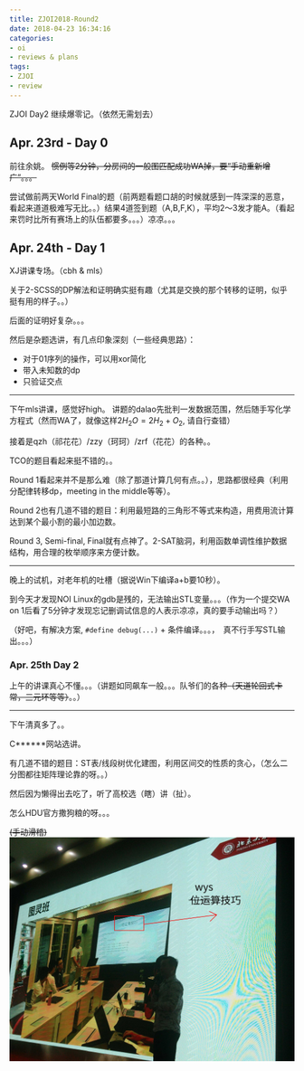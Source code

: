 ```yaml
---
title: ZJOI2018-Round2
date: 2018-04-23 16:34:16
categories:
- oi
- reviews & plans
tags:
- ZJOI
- review
---
```



ZJOI Day2 继续爆零记。（依然无需划去）

<!--- more --->

## Apr. 23rd - Day 0 

前往余姚。 ~~惯例等2分钟，分房间的一般图匹配成功WA掉，要“手动重新增广”。。。~~

尝试做前两天World Final的题（前两题看题口胡的时候就感到一阵深深的恶意，看起来道道极难写无比。。）结果4道签到题（A,B,F,K），平均2～3发才能A。（看起来罚时比所有赛场上的队伍都要多。。。）凉凉。。。

## Apr. 24th - Day 1

XJ讲课专场。（cbh & mls）

关于2-SCSS的DP解法和证明确实挺有趣（尤其是交换的那个转移的证明，似乎挺有用的样子。。）

后面的证明好复杂。。。

然后是杂题选讲，有几点印象深刻（一些经典思路）：
- 对于01序列的操作，可以用xor简化
- 带入未知数的dp
- 只验证交点

---

下午mls讲课，感觉好high。 讲题的dalao先批判一发数据范围，然后随手写化学方程式（然而WA了，就像这样$2H_2O = 2H_2 + O_2$, 请自行查错）

接着是qzh（祁花花）/zzy（珂珂）/zrf（花花）的各种。。

TCO的题目看起来挺不错的。。

Round 1看起来并不是那么难（除了那道计算几何有点。。），思路都很经典（利用分配律转移dp，meeting in the middle等等）。

Round 2也有几道不错的题目：利用最短路的三角形不等式来构造，用费用流计算达到某个最小割的最小加边数。

Round 3, Semi-final, Final就有点神了。2-SAT脑洞，利用函数单调性维护数据结构，用合理的枚举顺序来方便计数。

---

晚上的试机，对老年机的吐槽（据说Win下编译a+b要10秒）。

到今天才发现NOI Linux的gdb是残的，无法输出STL变量。。。（作为一个提交WA on 1后看了5分钟才发现忘记删调试信息的人表示凉凉，真的要手动输出吗？）

（好吧，有解决方案, `#define debug(...)` + 条件编译。。。，　真不行手写STL输出。。。）

### Apr. 25th Day 2

上午的讲课真心不懂。。。（讲题如同飙车一般。。。队爷们的各种~~（天道轮回式卡常，三元环等等）~~。。）

---

下午清真多了。。

C\*\*\*\*\*\*网站选讲。

有几道不错的题目：ST表/线段树优化建图，利用区间交的性质的贪心，（怎么二分图都往矩阵理论靠的呀。。）

然后因为懒得出去吃了，听了高校选（瞎）讲（扯）。

怎么HDU官方撒狗粮的呀。。。

~~(手动滑稽)~~
![wys_in_PKU](/images/wys_in_PKU.jpg) 
